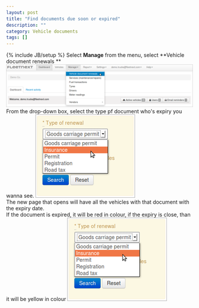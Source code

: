 ```yaml
---
layout: post
title: "Find documents due soon or expired"
description: ""
category: Vehicle documents
tags: []
---
```

{% include JB/setup %}
Select **Manage** from the menu, select **Vehicle document renewals **
![Meter Reading](/assets/images/tb/adddoc_01.png)  
From the drop-down box, select the type pf document who's expiry you wanna see.
![Select the document type](/assets/images/tb/FindDoc_01.png)  
The new page that opens will have all the vehicles with that document with the expiry date.  
If the document is expired, it will be red in colour, if the expiry is close, than it will be yellow in colour
![List of all vehicles' list](/assets/images/tb/FindDoc_01.png)  


